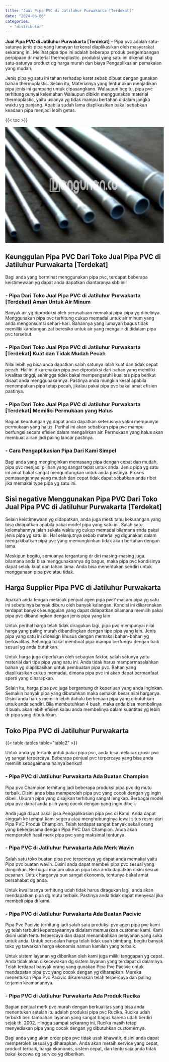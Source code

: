 ```yaml
---
title: "Jual Pipa PVC di Jatiluhur Purwakarta [Terdekat]"
date: "2024-06-06"
categories: 
  - "distributor"
---
```


**Jual Pipa PVC di Jatiluhur Purwakarta \[Terdekat\]** – Pipa pvc adalah satu-satunya jenis pipa yang lumayan terkenal diaplikasikan oleh masyarakat sekarang ini. Melihat pipa tipe ini adalah beberapa produk pengembangan perpipaan dr material thermoplastic. produksi yang satu ini dikenal sbg satu-satunya product dg harga murah dan biaya Pengaplikasian pemakaian yang mudah.

Jenis pipa yg satu ini tahan terhadap karat sebab dibuat dengan gunakan bahan thermoplastic. Selain itu, Materialnya yang lentur akan menjadikan pipa jenis ini gampang untuk dipasangkann. Walaupun begitu, pipa pvc terhitung punyai kelemahan Walaupun dibikin menggunakan material thermoplastic, yaitu usianya yg tidak mampu bertahan didalam jangka waktu yg panjang. Apabila sudah lama diaplikasikan bakal sebabkan keadaan pipa menjadi lebih getas.

{{< toc >}}

![Jual Pipa PVC di Jatiluhur Purwakarta [Terdekat]](/images/jaul-pipa-pvc-21.png)

## Keunggulan Pipa PVC Dari Toko Jual Pipa PVC di Jatiluhur Purwakarta \[Terdekat\]

Bagi anda yang berminat menggunakan pipa pvc, terdapat beberapa keistimewaan yg dapat anda dapatkan diantaranya sbb ini!

### \- Pipa Dari Toko Jual Pipa PVC di Jatiluhur Purwakarta \[Terdekat\] Aman Untuk Air Minum

Banyak air yg diproduksi oleh perusahaan memakai pipa-pipa yg dibelinya. Menggunakan pipa pvc terhitung cukup memadai untuk air minum yang anda mengonsumsi sehari-hari. Bahannya yang lumayan bagus tidak memiliki kandungan zat beresiko untuk air yang mengalir di didalam pipa pvc tersebut.

### \- Pipa Dari Toko Jual Pipa PVC di Jatiluhur Purwakarta \[Terdekat\] Kuat dan Tidak Mudah Pecah

Nilai lebih yg bisa anda dapatkan salah satunya ialah kuat dan tidak cepat pecah. Hal ini dikarenakan pipa pvc diproduksi dari bahan yang memiliki kwalitas tinggi, sehingga tidak bakal mempengaruhi kualitas pipa berikut disaat anda menggunakannya. Pastinya anda mungkin kesal apabila menempatkan pipa tetap pecah, jikalau pakai pipa pvc bakal amat efisien pastinya.

### \- Pipa Dari Toko Jual Pipa PVC di Jatiluhur Purwakarta \[Terdekat\] Memiliki Permukaan yang Halus

Bagian keuntungan yg dapat anda dapatkan seterusnya yakni mempunyai permukaan yang halus. Perihal ini akan sebabkan pipa pvc mampu berfungsi secara efisien dalam mengalirkan air. Permukaan yang halus akan membuat aliran jadi paling lancar pastinya.

### \- Cara Pengaplikasian Pipa Dari Kami Simpel

Bagi anda yang menginginkan memasang pipa dengan cepat dan mudah, pipa pvc menjadi pilihan yang sangat tepat untuk anda. Jenis pipa yg satu ini amat bakal sangat menguntungkan untuk anda pastinya. Proses pemasangannya yang mudah dan cepat tidak dapat sebabkan anda ribet jika memakai type pipa yg satu ini.

## Sisi negative Menggunakan Pipa PVC Dari Toko Jual Pipa PVC di Jatiluhur Purwakarta \[Terdekat\]

Selain keistimewaan yg didapatkan, anda juga mesti tahu kekurangan yang bisa didapatkan apabila pakai model pipa yang satu ini. Salah satu kelemahannya ialah sekala waktu yg cukup memadai bilamana anda pakai jenis pipa yg satu ini. Hal selanjutnya sebab material yg digunakan dalam mengakibatkan pipa pvc yang memungkinkan tidak akan bertahan dengan lama.

Meskipun begitu, semuanya tergantung dr diri masing-masing juga. bilamana anda bisa menggunakannya dg bagus, maka pipa pvc kondisinya dapat selalu kuat dan tahan lama. Anda bisa menentukan sendiri untuk menggunaan pipa pvc atau tidak.

## Harga Supplier Pipa PVC di Jatiluhur Purwakarta

Apakah anda tengah melacak penjual agen pipa pvc? macam pipa yg satu ini sebetulnya banyak diburu oleh banyak kalangan. Kondisi ini dikarenakan terdapat banyak keunggulan yang dapat didapatkan bilamana memilih pakai pipa pvc dibandingkan dengan jenis pipa yang lain.

Untuk perihal harga telah tidak diragukan lagi, pipa pvc mempunyai nilai harga yang paling murah dibandingkan dengan tipe pipa yang lain. Jenis pipa yang satu ini didesign khusus dengan memakai bahan-bahan yg berkwalitas. Sehingga bakal membuat pipa mampu berfungsi dengan baik sesuai yg anda butuhkan.

Untuk harga juga diperlukan oleh sebagian faktor, salah satunya yaitu material dari tipe pipa yang satu ini. Anda tidak harus mempermasalahkan bahan yg diaplikasikan untuk pembuatan pipa pvc. Bahan yang diaplikasikan cukup memadai, dimana pipa pvc ini akan dapat bermanfaat sperti yang diharapkan.

Selain itu, harga pipa pvc juga bergantung dr keperluan yang anda inginkan. Semakin banyak pipa yang dibutuhkan maka semakin besar nilai harganya. Disini anda harus memilih lebih dahulu berkenaan pipa yang dibutuhkan untuk anda sendiri. Bila membutuhkan 4 buah, maka anda bisa membelinya 4 buah. akan lebih efisien kalau anda membelinya dalam kuantitas yg lebih dr pipa yang dibutuhkan.

## Toko Pipa PVC di Jatiluhur Purwakarta

{{< table-tables table="table2" >}}

Untuk anda yg tertarik untuk pakai pipa pvc, anda bisa melacak grosir pvc yg sangat terpercaya. Beberapa penjual pvc terpercaya yang bisa anda memilih sebagaimana halnya berikut!

### \- Pipa PVC di Jatiluhur Purwakarta Ada Buatan Champion

Pipa pvc Champion terhitung jadi beberapa produksi pipa pvc dg mutu terbaik. Disini anda bisa memperoleh pipa pvc yang cocok dengan yg ingin dibeli. Ukuran pipa yang disajikan terhitung sangat lengkap. Berbagai model pipa pvc dapat anda pilih yang cocok dengan yang ingin dibeli.

Anda juga dapat pakai jasa Pengaplikasian pipa pvc di Kami. Anda dapat singgah ke tempat kami segera atau menghubunginya lewat situs resmi dari Pipa PVC Produk Champion. Telah terdapat sangat banyak sekali orang yang bekerjasama dengan Pipa PVC Dari Champion. Anda akan memperoleh hasil merk pipa pvc yang maksimal tentunya.

### \- Pipa PVC di Jatiluhur Purwakarta Ada Merk Wavin

Salah satu toko buatan pipa pvc terpercaya yg dapat anda memakai yaitu Pipa pvc buatan wavin. Disini anda dapat membeli pipa pvc sesuai yang diinginkan. Berbagai macam ukuran pipa bisa anda dapatkan disini sesuai pesanan. Untuk harganya pun sangat ekonomis, tentunya bakal amat bersahabat dg anda.

Untuk kwalitasnya terhitung udah tidak harus diragukan lagi, anda akan mendapatkan pipa dg mutu terbaik. Pastinya anda tidak dapat menyesal jika membeli pipa di kami.

### \- Pipa PVC di Jatiluhur Purwakarta Ada Buatan Pacivic

Pipa Pvc Pacivic terhitung jadi salah satu produksi pvc agen pipa pvc kami yg telah terbukti kepercayaannya didalam memuaskan customer kami. Kami disini udah tentu terpercaya dan dapat menambahkan pelayanan yang suka untuk anda. Untuk persoalan harga telah tidak usah bimbang, begitu banyak toko yg tawarkan harga ekonomis namun kamilah yang terbaik.

Untuk sistem layanan yg diberikan oleh kami juga miliki tanggapan yg cepat. Anda tidak akan dikecewakan dg sistem layanan yang terdapat di dalamnya. Telah terdapat banyak orang yang gunakan Pipa Pvc Pacivic untuk mendapatan pipa pvc yang cocok dengan yg diharapkan. Mereka menentukan Pipa Pvc Pacivic dikarenakan telah terpercaya dan paling terjamin keamanannya.

### \- Pipa PVC di Jatiluhur Purwakarta Ada Produk Rucika

Bagian penjual merk pvc murah dengan berkualitas yang bisa anda menentukan setelah itu adalah produksi pipa pvc Rucika. Rucika udah terbukti beri tambahan layanan yang sangat bagus karena udah berdiri sejak th. 2002. Hingga sampai sekarang ini, Rucika masih tetap menyediakan pipa yang cocok dengan yg dibutuhkan customernya.

Bagi anda yang akan order pipa pvc tidak usah khawatir, disini anda dapat memperoleh sesuai yg diharapkan. Anda akan meraih service yang cepat, product terbaik, harga ekonomis, sistem cepat, dan tentu saja anda tidak bakal kecewa dg service yg diberikan.
